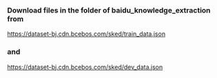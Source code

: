 ### Download files in the folder of baidu_knowledge_extraction from 

https://dataset-bj.cdn.bcebos.com/sked/train_data.json 

### and 

https://dataset-bj.cdn.bcebos.com/sked/dev_data.json
 
